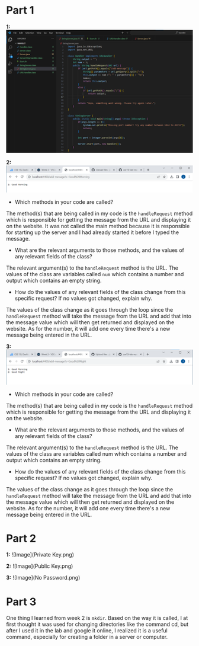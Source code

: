 Part 1
=========

**1:** ![Image](StringServer.png)


**2:** ![Image](FirstMessage.png)

* Which methods in your code are called?

The method(s) that are being called in my code is the `handleRequest` method which is responsible for getting the message from the URL and displaying it on the website. It was not called the main method because it is responsible for starting up the server and I had already started it before I typed the message.


* What are the relevant arguments to those methods, and the values of any relevant fields of the class?


The relevant argument(s) to the `handleRequest` method is the URL. The values of the class are variables called `num` which contains a number and output which contains an empty string.


* How do the values of any relevant fields of the class change from this specific request? If no values got changed, explain why.


The values of the class change as it goes through the loop since the `handleRequest` method will take the message from the URL and add that into the message value which will then get returned and displayed on the website. As for the number, it will add one every time there's a new message being entered in the URL.


**3:** ![Image](SecondMessage.png)

* Which methods in your code are called?


The method(s) that are being called in my code is the `handleRequest` method which is responsible for getting the message from the URL and displaying it on the website.


* What are the relevant arguments to those methods, and the values of any relevant fields of the class?


The relevant argument(s) to the `handleRequest` method is the URL. The values of the class are variables called num which contains a number and output which contains an empty string.


* How do the values of any relevant fields of the class change from this specific request? If no values got changed, explain why.


The values of the class change as it goes through the loop since the `handleRequest` method will take the message from the URL and add that into the message value which will then get returned and displayed on the website. As for the number, it will add one every time there's a new message being entered in the URL.


Part 2
=========


**1:** ![Image](Private Key.png)


**2:** ![Image](Public Key.png)


**3:** ![Image](No Password.png)


Part 3
=========


One thing I learned from week 2 is `mkdir`. Based on the way it is called, I at first thought it was used for changing directories like the command cd, but after I used it in the lab and google it online, I realized it is a useful command, especially for creating a folder in a server or computer.
